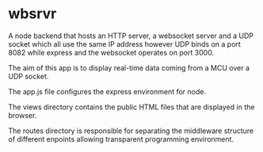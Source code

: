 # wbsrvr

A node backend that hosts an HTTP server, a websocket server and a UDP socket which all use the same IP address however UDP binds on a port 8082 while express and the websocket operates on port 3000.

The aim of this app is to display real-time data coming from a MCU over a UDP socket.

The app.js file configures the express environment for node.

The views directory contains the public HTML files that are displayed in the browser.

The routes directory is responsible for separating the middleware structure of different enpoints allowing transparent programming environment.


